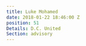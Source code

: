 ```yaml
---
title: Luke Mohamed
date: 2018-01-22 18:46:00 Z
position: 51
Details: D.C. United
Section: advisory
---
```


